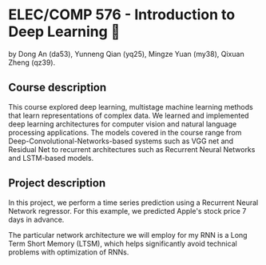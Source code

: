 # ELEC/COMP 576 - Introduction to Deep Learning 🎄
 by Dong An (da53), Yunneng Qian (yq25), Mingze Yuan (my38), Qixuan Zheng (qz39).
 
## Course description

This course explored deep learning, multistage machine learning methods that learn representations of complex data. We learned and implemented deep learning architectures for computer vision and natural language processing applications. The models covered in the course range from Deep-Convolutional-Networks-based systems such as VGG net and Residual Net to recurrent architectures such as Recurrent Neural Networks and LSTM-based models.

## Project description

In this project, we perform a time series prediction using a Recurrent Neural Network regressor. For this example, we predicted Apple's stock price 7 days in advance.

The particular network architecture we will employ for my RNN is a Long Term Short Memory (LTSM), which helps significantly avoid technical problems with optimization of RNNs.

